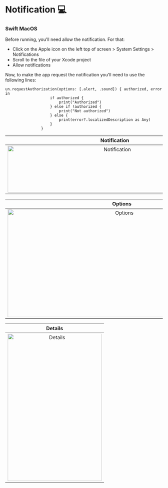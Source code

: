 # Notification 💻
### Swift MacOS

Before running, you'll need allow the notification. For that:
<ul>
  <li>Click on the Apple icon on the left top of screen > System Settings > Notifications</li>
  <li>Scroll to the file of your Xcode project</li>
  <li>Allow notifications</li>
</ul>

Now, to make the app request the notification you'll need to use the following lines:

```
un.requestAuthorization(options: [.alert, .sound]) { authorized, error in
                    if authorized {
                        print("Authorized")
                    } else if !authorized {
                        print("Not authorized")
                    } else {
                        print(error?.localizedDescription as Any)
                    }
                }
```

Notification            |  
:-------------------------:|
<img src="https://media.discordapp.net/attachments/1113871889497083968/1129743985754263562/Captura_de_Tela_2023-07-15_as_08.25.14.png?width=1372&height=294" alt="Notification" width="685" height="150"> |

Options            |  
:-------------------------:|
<img src="https://media.discordapp.net/attachments/1113871889497083968/1129743986081411132/Captura_de_Tela_2023-07-15_as_08.25.26.png?width=1420&height=674" alt="Options" width="730" height="346"> |

Details            |  
:-------------------------:|
<img src="https://media.discordapp.net/attachments/1113871889497083968/1129743986635046932/Captura_de_Tela_2023-07-15_as_08.25.39.png?width=596&height=938" alt="Details" width="300" height="472"> |

